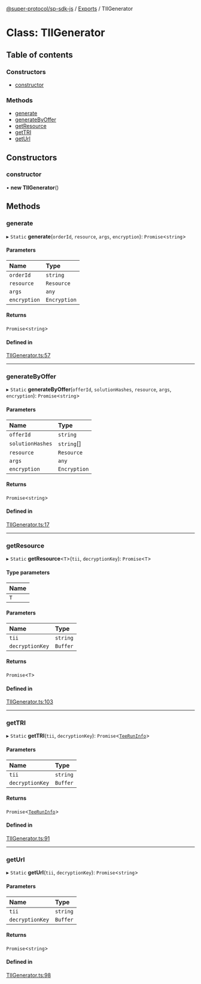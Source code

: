 [@super-protocol/sp-sdk-js](../README.md) / [Exports](../modules.md) / TIIGenerator

# Class: TIIGenerator

## Table of contents

### Constructors

- [constructor](TIIGenerator.md#constructor)

### Methods

- [generate](TIIGenerator.md#generate)
- [generateByOffer](TIIGenerator.md#generatebyoffer)
- [getResource](TIIGenerator.md#getresource)
- [getTRI](TIIGenerator.md#gettri)
- [getUrl](TIIGenerator.md#geturl)

## Constructors

### constructor

• **new TIIGenerator**()

## Methods

### generate

▸ `Static` **generate**(`orderId`, `resource`, `args`, `encryption`): `Promise`<`string`\>

#### Parameters

| Name | Type |
| :------ | :------ |
| `orderId` | `string` |
| `resource` | `Resource` |
| `args` | `any` |
| `encryption` | `Encryption` |

#### Returns

`Promise`<`string`\>

#### Defined in

[TIIGenerator.ts:57](https://github.com/Super-Protocol/sp-sdk-js/blob/e26d314/src/TIIGenerator.ts#L57)

___

### generateByOffer

▸ `Static` **generateByOffer**(`offerId`, `solutionHashes`, `resource`, `args`, `encryption`): `Promise`<`string`\>

#### Parameters

| Name | Type |
| :------ | :------ |
| `offerId` | `string` |
| `solutionHashes` | `string`[] |
| `resource` | `Resource` |
| `args` | `any` |
| `encryption` | `Encryption` |

#### Returns

`Promise`<`string`\>

#### Defined in

[TIIGenerator.ts:17](https://github.com/Super-Protocol/sp-sdk-js/blob/e26d314/src/TIIGenerator.ts#L17)

___

### getResource

▸ `Static` **getResource**<`T`\>(`tii`, `decryptionKey`): `Promise`<`T`\>

#### Type parameters

| Name |
| :------ |
| `T` |

#### Parameters

| Name | Type |
| :------ | :------ |
| `tii` | `string` |
| `decryptionKey` | `Buffer` |

#### Returns

`Promise`<`T`\>

#### Defined in

[TIIGenerator.ts:103](https://github.com/Super-Protocol/sp-sdk-js/blob/e26d314/src/TIIGenerator.ts#L103)

___

### getTRI

▸ `Static` **getTRI**(`tii`, `decryptionKey`): `Promise`<[`TeeRunInfo`](../modules.md#teeruninfo)\>

#### Parameters

| Name | Type |
| :------ | :------ |
| `tii` | `string` |
| `decryptionKey` | `Buffer` |

#### Returns

`Promise`<[`TeeRunInfo`](../modules.md#teeruninfo)\>

#### Defined in

[TIIGenerator.ts:91](https://github.com/Super-Protocol/sp-sdk-js/blob/e26d314/src/TIIGenerator.ts#L91)

___

### getUrl

▸ `Static` **getUrl**(`tii`, `decryptionKey`): `Promise`<`string`\>

#### Parameters

| Name | Type |
| :------ | :------ |
| `tii` | `string` |
| `decryptionKey` | `Buffer` |

#### Returns

`Promise`<`string`\>

#### Defined in

[TIIGenerator.ts:98](https://github.com/Super-Protocol/sp-sdk-js/blob/e26d314/src/TIIGenerator.ts#L98)
